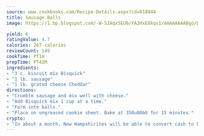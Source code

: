 ```yaml
---
source: www.cookbooks.com/Recipe-Details.aspx?id=818844
title: Sausage Balls
image: https://1.bp.blogspot.com/-W-S2Aqx5EU0/YA2HxE8kqsI/AAAAAAAABgo/LNxJ2X_rvYgPNsplYMgQNjuwxaZ0e3pQQCLcBGAsYHQ/s320/17.png

yield: 6
ratingValue: 4.7
calories: 267 calories
reviewCount: 149
cookTime: PT1H
prepTime: PT42M
ingredients:
- "3 c. biscuit mix Bisquick"
- "1 lb. sausage"
- "1 lb. grated cheese Cheddar"
directions:
- "Crumble sausage and mix well with cheese."
- "Add Bisquick mix 1 cup at a time."
- "Form into balls."
- "Place on ungreased cookie sheet. Bake at 350u00b0 for 15 minutes."
crypto:
- "In about a month, New Hampshirites will be able to convert cash to bitcoins via new bitcoin ATMs popping up in the state."
---
```

